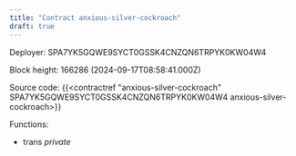 ```yaml
---
title: "Contract anxious-silver-cockroach"
draft: true
---
```

Deployer: SPA7YK5GQWE9SYCT0GSSK4CNZQN6TRPYK0KW04W4


 



Block height: 166286 (2024-09-17T08:58:41.000Z)

Source code: {{<contractref "anxious-silver-cockroach" SPA7YK5GQWE9SYCT0GSSK4CNZQN6TRPYK0KW04W4 anxious-silver-cockroach>}}

Functions:

* trans _private_
